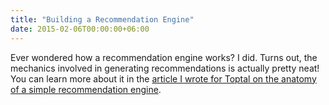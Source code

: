 ```yaml
---
title: "Building a Recommendation Engine"
date: 2015-02-06T00:00:00+06:00
---
```


Ever wondered how a recommendation engine works? I did. Turns out, the mechanics involved in generating recommendations is actually pretty neat! You can learn more about it in the [article I wrote for Toptal on the anatomy of a simple recommendation engine](http://www.toptal.com/algorithms/predicting-likes-inside-a-simple-recommendation-engine).